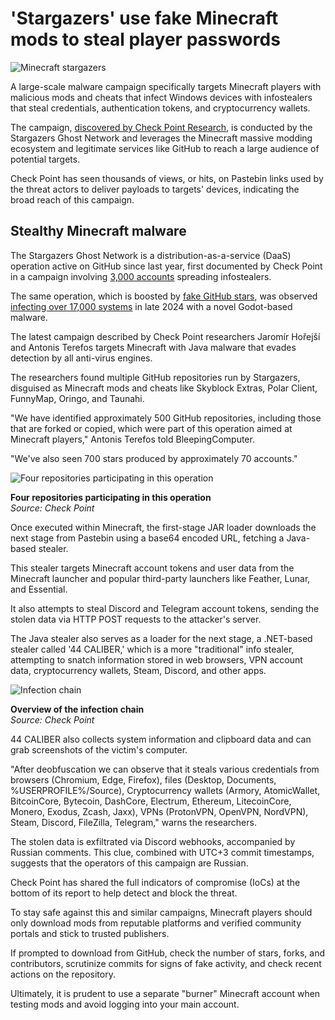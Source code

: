 # 'Stargazers' use fake Minecraft mods to steal player passwords

![Minecraft stargazers](https://www.bleepstatic.com/content/hl-images/2025/06/18/minecraft-stargazers.jpg)

A large-scale malware campaign specifically targets Minecraft players with malicious mods and cheats that infect Windows devices with infostealers that steal credentials, authentication tokens, and cryptocurrency wallets.

The campaign, [discovered by Check Point Research](https://research.checkpoint.com/2025/minecraft-mod-malware-stargazers/), is conducted by the Stargazers Ghost Network and leverages the Minecraft massive modding ecosystem and legitimate services like GitHub to reach a large audience of potential targets.

Check Point has seen thousands of views, or hits, on Pastebin links used by the threat actors to deliver payloads to targets' devices, indicating the broad reach of this campaign.

## Stealthy Minecraft malware

The Stargazers Ghost Network is a distribution-as-a-service (DaaS) operation active on GitHub since last year, first documented by Check Point in a campaign involving [3,000 accounts](https://www.bleepingcomputer.com/news/security/over-3-000-github-accounts-used-by-malware-distribution-service/) spreading infostealers.

The same operation, which is boosted by [fake GitHub stars](https://www.bleepingcomputer.com/news/security/over-31-million-fake-stars-on-github-projects-used-to-boost-rankings/), was observed [infecting over 17,000 systems](https://www.bleepingcomputer.com/news/security/new-godloader-malware-infects-thousands-of-gamers-using-godot-scripts/) in late 2024 with a novel Godot-based malware.

The latest campaign described by Check Point researchers Jaromír Hořejší and Antonis Terefos targets Minecraft with Java malware that evades detection by all anti-virus engines.

The researchers found multiple GitHub repositories run by Stargazers, disguised as Minecraft mods and cheats like Skyblock Extras, Polar Client, FunnyMap, Oringo, and Taunahi.

"We have identified approximately 500 GitHub repositories, including those that are forked or copied, which were part of this operation aimed at Minecraft players," Antonis Terefos told BleepingComputer.

"We've also seen 700 stars produced by approximately 70 accounts."

![Four repositories participating in this operation](https://www.bleepstatic.com/images/news/security/m/minecraft/stargazers-fake-mods-malware/fake-minecraft-mods.jpg)

**Four repositories participating in this operation**  
_Source: Check Point_

Once executed within Minecraft, the first-stage JAR loader downloads the next stage from Pastebin using a base64 encoded URL, fetching a Java-based stealer.

This stealer targets Minecraft account tokens and user data from the Minecraft launcher and popular third-party launchers like Feather, Lunar, and Essential.

It also attempts to steal Discord and Telegram account tokens, sending the stolen data via HTTP POST requests to the attacker's server.

The Java stealer also serves as a loader for the next stage, a .NET-based stealer called '44 CALIBER,' which is a more "traditional" info stealer, attempting to snatch information stored in web browsers, VPN account data, cryptocurrency wallets, Steam, Discord, and other apps.

![Infection chain](https://www.bleepstatic.com/images/news/u/1220909/2025/June/chain.jpg)

**Overview of the infection chain**  
_Source: Check Point_

44 CALIBER also collects system information and clipboard data and can grab screenshots of the victim's computer.

"After deobfuscation we can observe that it steals various credentials from browsers (Chromium, Edge, Firefox), files (Desktop, Documents, %USERPROFILE%/Source), Cryptocurrency wallets (Armory, AtomicWallet, BitcoinCore, Bytecoin, DashCore, Electrum, Ethereum, LitecoinCore, Monero, Exodus, Zcash, Jaxx), VPNs (ProtonVPN, OpenVPN, NordVPN), Steam, Discord, FileZilla, Telegram," warns the researchers.

The stolen data is exfiltrated via Discord webhooks, accompanied by Russian comments. This clue, combined with UTC+3 commit timestamps, suggests that the operators of this campaign are Russian.

Check Point has shared the full indicators of compromise (IoCs) at the bottom of its report to help detect and block the threat.

To stay safe against this and similar campaigns, Minecraft players should only download mods from reputable platforms and verified community portals and stick to trusted publishers.

If prompted to download from GitHub, check the number of stars, forks, and contributors, scrutinize commits for signs of fake activity, and check recent actions on the repository.

Ultimately, it is prudent to use a separate "burner" Minecraft account when testing mods and avoid logging into your main account.